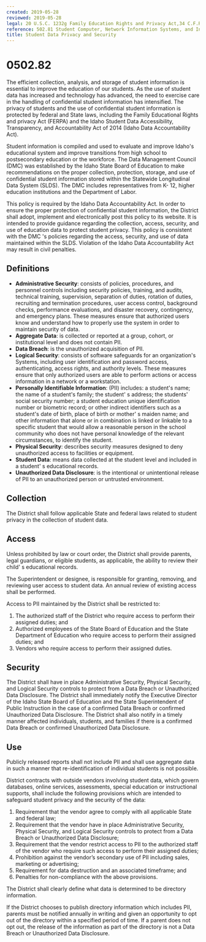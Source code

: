 ```yaml
---
created: 2019-05-28
reviewed: 2019-05-28
legal: 20 U.S.C. 1232g Family Education Rights and Privacy Act,34 C.F.R. 99 Family Education Rights and Privacy Act,I.C. 33-133 Idaho Student Data Accessibility, Transparency, and Accountability Act,
reference: 502.81 Student Computer, Network Information Systems, and Internet Acceptable Use 602 Instructional Technology
title: Student Data Privacy and Security
---
```


# 0502.82 

The efficient collection, analysis, and storage of student information is essential to improve the education of our students. As the use of student data has increased and technology has advanced, the need to exercise care in the handling of confidential student information has intensified. The privacy of students and the use of confidential student information is protected by federal and State laws, including the Family Educational Rights and privacy Act (FERPA) and the Idaho Student Data Accessibility, Transparency, and Accountability Act of 2014 (Idaho Data Accountability Act).

Student information is compiled and used to evaluate and improve Idaho's educational system and improve transitions from high school to postsecondary education or the workforce. The Data Management Council (DMC) was established by the Idaho State Board of Education to make recommendations on the proper collection, protection, storage, and use of confidential student information stored within the Statewide Longitudinal Data System (SLDS). The DMC includes representatives from K- 12, higher education institutions and the Department of Labor.

This policy is required by the Idaho Data Accountability Act. In order to ensure the proper protection of confidential student information, the District shall adopt, implement and electronically post this policy to its website. It is intended to provide guidance regarding the collection, access, security, and use of education data to protect student privacy. This policy is consistent with the DMC 's policies regarding the access, security, and use of data maintained within the SLDS. Violation of the Idaho Data Accountability Act may result in civil penalties.

## Definitions

- **Administrative Security**: consists of policies, procedures, and personnel controls including security policies, training, and audits, technical training, supervision, separation of duties, rotation of duties, recruiting and termination procedures, user access control, background checks, performance evaluations, and disaster recovery, contingency, and emergency plans. These measures ensure that authorized users know and understand how to properly use the system in order to maintain security of data.
- **Aggregate Data**: is collected or reported at a group, cohort, or institutional level and does not contain PII.
- **Data Breach**: is the unauthorized acquisition of PII.
- **Logical Security**: consists of software safeguards for an organization's Systems, including user identification and password access, authenticating, access rights, and authority levels. These measures ensure that only authorized users are able to perform actions or access information in a network or a workstation.
- **Personally Identifiable Information**: (PII) includes: a student's name; the name of a student's family; the student' s address; the students' social security number; a student education unique identification number or biometric record; or other indirect identifiers such as a student's date of birth, place of birth or mother' s maiden name; and other information that alone or in combination is linked or linkable to a specific student that would allow a reasonable person in the school community who does not have personal knowledge of the relevant circumstances, to identify the student.
- **Physical Security**: describes security measures designed to deny unauthorized access to facilities or equipment.
- **Student Data**: means data collected at the student level and included in a student' s educational records.
- **Unauthorized Data Disclosure**: is the intentional or unintentional release of PII to an unauthorized person or untrusted environment.

## Collection

The District shall follow applicable State and federal laws related to student privacy in the collection of student data.

## Access

Unless prohibited by law or court order, the District shall provide parents, legal guardians, or eligible students, as applicable, the ability to review their child' s educational records.

The Superintendent or designee, is responsible for granting, removing, and reviewing user access to student data. An annual review of existing access shall be performed.

Access to PII maintained by the District shall be restricted to:

1. The authorized staff of the District who require access to perform their assigned duties; and
1. Authorized employees of the State Board of Education and the State Department of Education who require access to perform their assigned duties; and
1. Vendors who require access to perform their assigned duties.

## Security

The District shall have in place Administrative Security, Physical Security, and Logical Security controls to protect from a Data Breach or Unauthorized Data Disclosure. The District shall immediately notify the Executive Director of the Idaho State Board of Education and the State Superintendent of Public Instruction in the case of a confirmed Data Breach or confirmed Unauthorized Data Disclosure. The District shall also notify in a timely manner affected individuals, students, and families if there is a confirmed Data Breach or confirmed Unauthorized Data Disclosure.

## Use

Publicly released reports shall not include PII and shall use aggregate data in such a manner that re-identification of individual students is not possible.

District contracts with outside vendors involving student data, which govern databases, online services, assessments, special education or instructional supports, shall include the following provisions which are intended to safeguard student privacy and the security of the data:

1. Requirement that the vendor agree to comply with all applicable State and federal law;
1. Requirement that the vendor have in place Administrative Security, Physical Security, and Logical Security controls to protect from a Data Breach or Unauthorized Data Disclosure;
1. Requirement that the vendor restrict access to PII to the authorized staff of the vendor who require such access to perform their assigned duties;
1. Prohibition against the vendor’s secondary use of PII including sales, marketing or advertising;
1. Requirement for data destruction and an associated timeframe; and
1. Penalties for non-compliance with the above provisions.

The District shall clearly define what data is determined to be directory information.

If the District chooses to publish directory information which includes PII, parents must be notified annually in writing and given an opportunity to opt out of the directory within a specified period of time. If a parent does not opt out, the release of the information as part of the directory is not a Data Breach or Unauthorized Data Disclosure.
